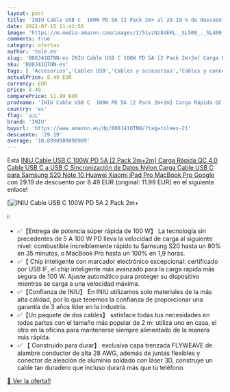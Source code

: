 ```yaml
---
layout: post
title: 'INIU Cable USB C  100W PD 5A [2 Pack 2m+ al 29.19 % de descuento'
date: 2021-07-15 11:41:55
image: 'https://m.media-amazon.com/images/I/51vzNz84EKL._SL500_._SL400_.jpg'
comments: true
category: ofertas
author: 'tole.es'
slug: 'B08J41QTNN-es INIU Cable USB C 100W PD 5A [2 Pack 2m+2m] Carga Rápida QC...'
sku: 'B08J41QTNN-es'
tags: [ 'Accesorios','Cables USB','Cables y accesorios','Cables y conectores','Informática','iniu','ipad', ]
actualPrice: 8.49 EUR
currency: EUR
price: 8.49
comparePrice: 11.99 EUR
prodname: 'INIU Cable USB C  100W PD 5A [2 Pack 2m+2m] Carga Rápida QC 4.0 Cable USB C a USB C  Sincronización de Datos Nylon Carga Cable USB C para Samsung S20 Note 10 Huawei Xiaomi iPad Pro MacBook Pro Google'
country: 'es'
flag: '🇪🇸'
brand: 'INIU'
buyurl: 'https://www.amazon.es/dp/B08J41QTNN/?tag=tolees-21'
descuento: '29.19'
average: '10.8990909090909'
---
```


Está [INIU Cable USB C  100W PD 5A [2 Pack 2m+2m] Carga Rápida QC 4.0 Cable USB C a USB C  Sincronización de Datos Nylon Carga Cable USB C para Samsung S20 Note 10 Huawei Xiaomi iPad Pro MacBook Pro Google](https://www.amazon.es/dp/B08J41QTNN/?tag=tolees-21) con 29.19 de descuento por 8.49 EUR (original: 11.99 EUR) en el siguiente enlace!

[![INIU Cable USB C  100W PD 5A [2 Pack 2m+](https://m.media-amazon.com/images/I/51vzNz84EKL._SL500_._SL400_.jpg)](https://www.amazon.es/dp/B08J41QTNN/?tag=tolees-21)

ℹ️:

- ✅【Entrega de potencia súper rápida de 100 W】 La tecnología sin precedentes de 5 A 100 W PD lleva la velocidad de carga al siguiente nivel: combustible increíblemente rápido tu Samsung S20 hasta un 80% en 35 minutos, o MacBook Pro hasta un 100% en 1,9 horas.
- ✅【 Chip inteligente con marcador electrónico excepcional: certificado por USB IF, el chip inteligente más avanzado para la carga rápida más segura de 100 W. Ajuste automático para proteger su dispositivo mientras se carga a una velocidad máxima.
- ✅【Confianza de INIU】 En INIU utilizamos solo materiales de la más alta calidad, por lo que tenemos la confianza de proporcionar una garantía de 3 años líder en la industria.
- ✅【Un paquete de dos cables】 satisface todas tus necesidades en todas partes con el tamaño más popular de 2 m: utiliza uno en casa, el otro en la oficina para mantenerse siempre alimentado de la manera más rápida.
- ✅ 【 Construido para durar】 exclusiva capa trenzada FLYWEAVE de alambre conductor de alta 28 AWG, además de juntas flexibles y conector de aleación de aluminio soldado con láser 3D, construye un cable tan duradero que incluso durará más que tu teléfono.

[🛒 Ver la oferta!!](https://www.amazon.es/dp/B08J41QTNN/?tag=tolees-21)

